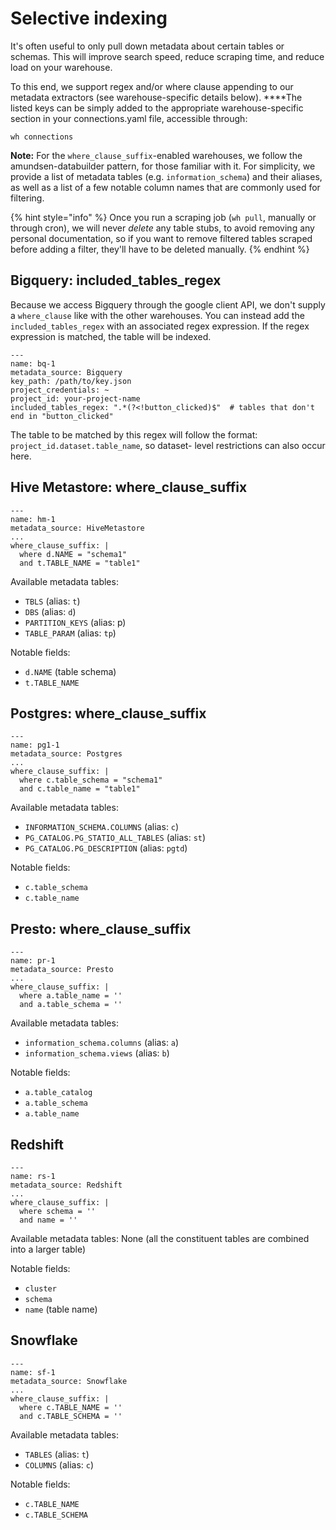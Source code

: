 # Selective indexing

It's often useful to only pull down metadata about certain tables or schemas. This will improve search speed, reduce scraping time, and reduce load on your warehouse.

To this end, we support regex and/or where clause appending to our metadata extractors \(see warehouse-specific details below\). ****The listed keys can be simply added to the appropriate warehouse-specific section in your connections.yaml file, accessible through:

```text
wh connections
```

**Note:** For the `where_clause_suffix`-enabled warehouses, we follow the amundsen-databuilder pattern, for those familiar with it. For simplicity, we provide a list of metadata tables \(e.g. `information_schema`\) and their aliases, as well as a list of a few notable column names that are commonly used for filtering.

{% hint style="info" %}
Once you run a scraping job \(`wh pull`, manually or through cron\), we will never _delete_ any table stubs, to avoid removing any personal documentation, so if you want to remove filtered tables scraped before adding a filter, they'll have to be deleted manually.
{% endhint %}

## Bigquery: included\_tables\_regex

Because we access Bigquery through the google client API, we don't supply a `where_clause` like with the other warehouses. You can instead add the `included_tables_regex` with an associated regex expression. If the regex expression is matched, the table will be indexed.

```text
---
name: bq-1
metadata_source: Bigquery
key_path: /path/to/key.json
project_credentials: ~
project_id: your-project-name
included_tables_regex: ".*(?<!button_clicked)$"  # tables that don't end in "button_clicked" 
```

The table to be matched by this regex will follow the format: `project_id.dataset.table_name`, so dataset- level restrictions can also occur here.

## Hive Metastore: where\_clause\_suffix

```text
---
name: hm-1
metadata_source: HiveMetastore
...
where_clause_suffix: |
  where d.NAME = "schema1"
  and t.TABLE_NAME = "table1"
```

Available metadata tables:

* `TBLS` \(alias: `t`\)
* `DBS` \(alias: `d`\)
* `PARTITION_KEYS` \(alias: p\)
* `TABLE_PARAM` \(alias: `tp`\)

Notable fields:

* `d.NAME` \(table schema\)
* `t.TABLE_NAME`

## Postgres: where\_clause\_suffix

```text
---
name: pg1-1
metadata_source: Postgres
...
where_clause_suffix: |
  where c.table_schema = "schema1"
  and c.table_name = "table1"
```

Available metadata tables:

* `INFORMATION_SCHEMA.COLUMNS` \(alias: `c`\)
* `PG_CATALOG.PG_STATIO_ALL_TABLES` \(alias: `st`\)
* `PG_CATALOG.PG_DESCRIPTION` \(alias: `pgtd`\)

Notable fields:

* `c.table_schema`
* `c.table_name`

## Presto: where\_clause\_suffix

```text
---
name: pr-1
metadata_source: Presto
...
where_clause_suffix: | 
  where a.table_name = ''
  and a.table_schema = ''
```

Available metadata tables:

* `information_schema.columns` \(alias: `a`\)
* `information_schema.views` \(alias: `b`\)

Notable fields:

* `a.table_catalog`
* `a.table_schema`
* `a.table_name`

## Redshift

```text
---
name: rs-1
metadata_source: Redshift
...
where_clause_suffix: | 
  where schema = ''
  and name = ''
```

Available metadata tables: None \(all the constituent tables are combined into a larger table\)

Notable fields:

* `cluster`
* `schema`
* `name` \(table name\)

## Snowflake

```text
---
name: sf-1
metadata_source: Snowflake
...
where_clause_suffix: | 
  where c.TABLE_NAME = ''
  and c.TABLE_SCHEMA = ''
```

Available metadata tables:

* `TABLES` \(alias: `t`\)
* `COLUMNS` \(alias: `c`\)

Notable fields:

* `c.TABLE_NAME`
* `c.TABLE_SCHEMA`



